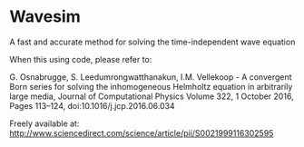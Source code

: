 # Wavesim
A fast and accurate method for solving the time-independent wave equation

When this using code, please refer to: 

G. Osnabrugge, S. Leedumrongwatthanakun, I.M. Vellekoop - A convergent Born series for solving the inhomogeneous Helmholtz equation in arbitrarily large media, Journal of Computational Physics Volume 322, 1 October 2016, Pages 113–124, doi:10.1016/j.jcp.2016.06.034

Freely available at: http://www.sciencedirect.com/science/article/pii/S0021999116302595

